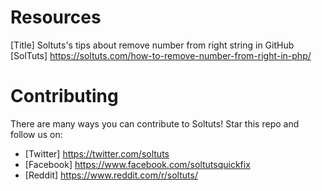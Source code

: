 # Resources
[Title] Soltuts's tips about remove number from right string in GitHub
[SolTuts] https://soltuts.com/how-to-remove-number-from-right-in-php/

# Contributing
There are many ways you can contribute to Soltuts! 
Star this repo and follow us on:
- [Twitter] https://twitter.com/soltuts
- [Facebook] https://www.facebook.com/soltutsquickfix
- [Reddit] https://www.reddit.com/r/soltuts/